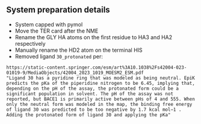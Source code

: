 ## System preparation details

* System capped with pymol
* Move the TER card after the NME
* Rename the GLY HA atoms on the first residue to HA3 and HA2 respectively
* Manually rename the HD2 atom on the terminal HIS
* Removed ligand `30_protonated` per:
```
https://static-content.springer.com/esm/art%3A10.1038%2Fs42004-023-01019-9/MediaObjects/42004_2023_1019_MOESM2_ESM.pdf
"Ligand 30 has a pyridine ring that was modeled as being neutral. EpiK predicts the pKa of the piperidine nitrogen to be 6.45, implying that, depending on the pH of the assay, the protonated form could be a significant population in solvent. The pH of the assay was not reported, but BACE1 is primarily active between pHs of 4 and 555. When only the neutral form was modeled in the map, the binding free energy of ligand 30 was predicted to be too negative by 1.7 kcal mol−1 . Adding the protonated form of ligand 30 and applying the pKa"
```
